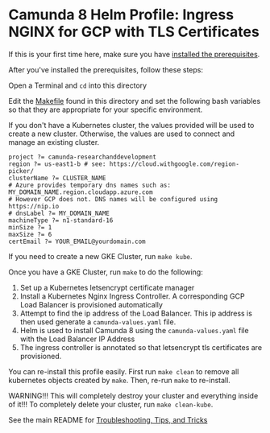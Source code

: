 # Camunda 8 Helm Profile: Ingress NGINX for GCP with TLS Certificates

If this is your first time here, make sure you have [installed the prerequisites](../../../README.md).

After you've installed the prerequisites, follow these steps:

Open a Terminal and `cd` into this directory

Edit the [Makefile](Makefile) found in this directory and set the following bash variables so that they are appropriate for your specific environment.

If you don't have a Kubernetes cluster, the values provided will be used to create a new cluster. Otherwise, the values are used to connect and manage an existing cluster. 

```
project ?= camunda-researchanddevelopment
region ?= us-east1-b # see: https://cloud.withgoogle.com/region-picker/
clusterName ?= CLUSTER_NAME
# Azure provides temporary dns names such as: MY_DOMAIN_NAME.region.cloudapp.azure.com
# However GCP does not. DNS names will be configured using https://nip.io
# dnsLabel ?= MY_DOMAIN_NAME
machineType ?= n1-standard-16
minSize ?= 1
maxSize ?= 6
certEmail ?= YOUR_EMAIL@yourdomain.com
```

If you need to create a new GKE Cluster, run `make kube`. 

Once you have a GKE Cluster, run `make` to do the following:

1. Set up a Kubernetes letsencrypt certificate manager
2. Install a Kubernetes Nginx Ingress Controller. A corresponding GCP Load Balancer is provisioned automatically
3. Attempt to find the ip address of the Load Balancer. This ip address is then used generate a `camunda-values.yaml` file. 
4. Helm is used to install Camunda 8 using the `camunda-values.yaml` file with the Load Balancer IP Address
5. The ingress controller is annotated so that letsencrypt tls certificates are provisioned. 

You can re-install this profile easily. First run `make clean` to remove all kubernetes objects created by `make`. Then, re-run `make` to re-install.

WARNING!!! This will completely destroy your cluster and everything inside of it!!! To completely delete your cluster, run `make clean-kube`.

See the main README for [Troubleshooting, Tips, and Tricks](../../../../README.md#troubleshooting-tips-and-tricks)